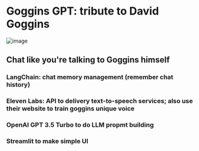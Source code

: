 # Goggins GPT: tribute to David Goggins
![image](https://github.com/Yanqing-Jiang/goggins_gpt/assets/94762357/b46d3bc1-a11b-463b-ae47-efb18231c5c2)
## Chat like you're talking to Goggins himself
### LangChain: chat memory management (remember chat history)
### Eleven Labs: API to delivery text-to-speech services; also use their website to train goggins unique voice
### OpenAI GPT 3.5 Turbo to do LLM propmt building
### Streamlit to make simple UI
